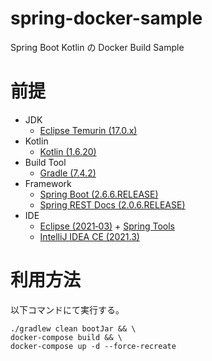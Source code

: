 # spring-docker-sample
Spring Boot Kotlin の Docker Build Sample


# 前提
-   JDK
    - [Eclipse Temurin (17.0.x)](https://adoptium.net/)
-   Kotlin
    - [Kotlin (1.6.20)](https://kotlinlang.org/)
-   Build Tool
    - [Gradle (7.4.2)](https://gradle.org/)
-   Framework
    - [Spring Boot (2.6.6.RELEASE)](https://spring.io/projects/spring-boot)
    - [Spring REST Docs (2.0.6.RELEASE)](https://spring.io/projects/spring-restdocs)
-   IDE
    - [Eclipse (2021‑03)](http://www.eclipse.org/home/index.php) + [Spring Tools](https://marketplace.eclipse.org/content/spring-tool-suite-sts-eclipse)
    - [IntelliJ IDEA CE (2021.3)](https://www.jetbrains.com/ja-jp/idea/download/)


# 利用方法
以下コマンドにて実行する。
  ```shell
  ./gradlew clean bootJar && \
  docker-compose build && \
  docker-compose up -d --force-recreate
  ```

